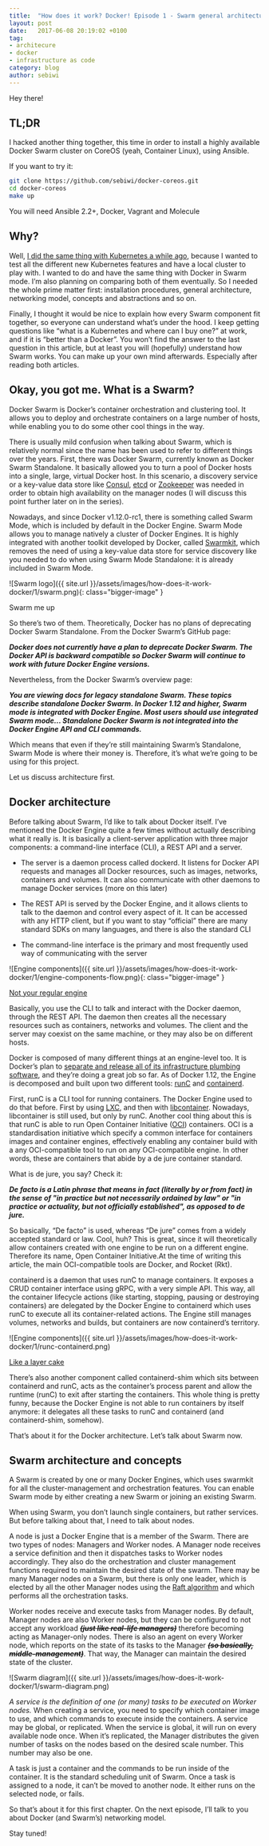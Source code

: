 ```yaml
---
title:  "How does it work? Docker! Episode 1 - Swarm general architecture"
layout: post
date:   2017-06-08 20:19:02 +0100
tag:
- architecure
- docker
- infrastructure as code
category: blog
author: sebiwi
---
```


Hey there!

## TL;DR

I hacked another thing together, this time in order to install a highly available
Docker Swarm cluster on CoreOS (yeah, Container Linux), using Ansible.

If you want to try it:

```bash
git clone https://github.com/sebiwi/docker-coreos.git
cd docker-coreos
make up
```

You will need Ansible 2.2+, Docker, Vagrant and Molecule

## Why?

Well, [I did the same thing with Kubernetes a while ago][1], because I wanted to test
all the different new Kubernetes features and have a local cluster to play with.
I wanted to do and have the same thing with Docker in Swarm mode. I’m also
planning on comparing both of them eventually. So I needed the whole prime
matter first: installation procedures, general architecture, networking model,
concepts and abstractions and so on.

Finally, I thought it would be nice to explain how every Swarm component fit
together, so everyone can understand what’s under the hood. I keep getting
questions like “what is a Kubernetes and where can I buy one?” at work, and if
it is “better than a Docker”. You won’t find the answer to the last question in
this article, but at least you will (hopefully) understand how Swarm works. You
can make up your own mind afterwards. Especially after reading both articles.

## Okay, you got me. What is a Swarm?

Docker Swarm is Docker’s container orchestration and clustering tool. It allows
you to deploy and orchestrate containers on a large number of hosts, while
enabling you to do some other cool things in the way.

There is usually mild confusion when talking about Swarm, which is relatively
normal since the name has been used to refer to different things over the years.
First, there was Docker Swarm, currently known as Docker Swarm Standalone. It
basically allowed you to turn a pool of Docker hosts into a single, large,
virtual Docker host. In this scenario, a discovery service or a key-value data
store like [Consul][2], [etcd][3] or [Zookeeper][4] was needed in order to obtain high
availability on the manager nodes (I will discuss this point further later on in
the series).

Nowadays, and since Docker v1.12.0-rc1, there is something called Swarm Mode,
which is included by default in the Docker Engine. Swarm Mode allows you to
manage natively a cluster of Docker Engines. It is highly integrated with
another toolkit developed by Docker, called [Swarmkit][5], which removes the need of
using a key-value data store for service discovery like you needed to do when
using Swarm Mode Standalone: it is already included in Swarm Mode.


![Swarm logo]({{ site.url }}/assets/images/how-does-it-work-docker/1/swarm.png){: class="bigger-image" }
<figcaption class="caption">Swarm me up</figcaption>

So there’s two of them. Theoretically, Docker has no plans of deprecating Docker
Swarm Standalone. From the Docker Swarm’s GitHub page:

**_Docker does not currently have a plan to deprecate Docker Swarm. The
Docker API is backward compatible so Docker Swarm will continue to
work with future Docker Engine versions._**

Nevertheless, from the Docker Swarm’s overview page:

**_You are viewing docs for legacy standalone Swarm. These topics describe
standalone Docker Swarm. In Docker 1.12 and higher, Swarm mode is integrated
with Docker Engine. Most users should use integrated Swarm mode... Standalone
Docker Swarm is not integrated into the Docker Engine API and CLI commands._**

Which means that even if they’re still maintaining Swarm’s Standalone, Swarm
Mode is where their money is. Therefore, it’s what we’re going to be using for
this project.

Let us discuss architecture first.

## Docker architecture

Before talking about Swarm, I’d like to talk about Docker itself. I’ve mentioned
the Docker Engine quite a few times without actually describing what it really
is. It is basically a client-server application with three major components: a
command-line interface (CLI), a REST API and a server.

- The server is a daemon process called dockerd. It listens for Docker API
requests and manages all Docker resources, such as images, networks, containers
and volumes. It can also communicate with other daemons to manage Docker
services (more on this later)

- The REST API is served by the Docker Engine, and it allows clients to talk to
the daemon and control every aspect of it. It can be accessed with any HTTP
client, but if you want to stay “official” there are many standard SDKs on many
languages, and there is also the standard CLI

- The command-line interface is the primary and most frequently used way of
communicating with the server

![Engine components]({{ site.url }}/assets/images/how-does-it-work-docker/1/engine-components-flow.png){: class="bigger-image" }
<figcaption class="caption"><a href="https://docs.docker.com/engine/docker-overview/#docker-engine">Not your regular engine</a></figcaption>

Basically, you use the CLI to talk and interact with the Docker daemon, through
the REST API. The daemon then creates all the necessary resources such as
containers, networks and volumes. The client and the server may coexist on the
same machine, or they may also be on different hosts.

Docker is composed of many different things at an engine-level too. It is
Docker’s plan to [separate and release all of its infrastructure plumbing
software][6], and they’re doing a great job so far. As of Docker 1.12, the Engine
is decomposed and built upon two different tools: [runC][7] and [containerd][8].

First, runC is a CLI tool for running containers. The Docker Engine used to do
that before. First by using [LXC][9], and then with [libcontainer][10]. Nowadays,
libcontainer is still used, but only by runC. Another cool thing about this is
that runC is able to run Open Container Initiative ([OCI][11]) containers. OCI is a
standardisation initiative which specify a common interface for containers
images and container engines, effectively enabling any container build with a
any OCI-compatible tool to run on any OCI-compatible engine. In other words,
these are containers that abide by a de jure container standard.

What is de jure, you say? Check it:

**_De facto is a Latin phrase that means in fact (literally by or
from fact) in the sense of "in practice but not necessarily ordained
by law" or "in practice or actuality, but not officially established",
as opposed to de jure._**

So basically, “De facto” is used, whereas “De jure” comes from a widely
accepted standard or law. Cool, huh? This is great, since it will theoretically
allow containers created with one engine to be run on a different engine.
Therefore its name, Open Container Initiative.At the time of writing this
article, the main OCI-compatible tools are Docker, and Rocket (Rkt).

containerd is a daemon that uses runC to manage containers. It exposes a CRUD
container interface using gRPC, with a very simple API. This way, all the
container lifecycle actions (like starting, stopping, pausing or destroying
containers) are delegated by the Docker Engine to containerd which uses runC to
execute all its container-related actions. The Engine still manages
volumes, networks and builds, but containers are now containerd’s territory.

![Engine components]({{ site.url }}/assets/images/how-does-it-work-docker/1/runc-containerd.png)
<figcaption class="caption"><a href="https://medium.com/@tiffanyfayj/docker-1-11-et-plus-engine-is-now-built-on-runc-and-containerd-a6d06d7e80ef">Like a layer cake</a></figcaption>

There’s also another component called containerd-shim which sits between
containerd and runC, acts as the container’s process parent and allow the
runtime (runC) to exit after starting the containers. This whole thing is
pretty funny, because the Docker Engine is not able to run containers by itself
anymore: it delegates all these tasks to runC and containerd (and
containerd-shim, somehow).

That’s about it for the Docker architecture. Let’s talk about Swarm now.

## Swarm architecture and concepts

A Swarm is created by one or many Docker Engines, which uses swarmkit for all
the cluster-management and orchestration features. You can enable Swarm mode by
either creating a new Swarm or joining an existing Swarm.

When using Swarm, you don’t launch single containers, but rather services. But
before talking about that, I need to talk about nodes.

A node is just a Docker Engine that is a member of the Swarm. There are two
types of nodes: Managers and Worker nodes. A Manager node receives a service
definition and then it dispatches tasks to Worker nodes accordingly. They also
do the orchestration and cluster management functions required to maintain the
desired state of the swarm. There may be many Manager nodes on a Swarm, but
there is only one leader, which is elected by all the other Manager nodes using
the [Raft algorithm][12] and which performs all the orchestration tasks.

<script type="text/javascript" src="https://asciinema.org/a/GpkVwipWeyutZySkYL7NpXPDs.js" id="asciicast-GpkVwipWeyutZySkYL7NpXPDs" async height="5"></script>

Worker nodes receive and execute tasks from Manager nodes. By default, Manager
nodes are also Worker nodes, but they can be configured to not accept any
workload **_~~(just like real-life managers)~~_** therefore becoming acting as
Manager-only nodes. There is also an agent on every Worker node, which reports
on the state of its tasks to the Manager **_~~(so basically, middle-management)~~_**.
That way, the Manager can maintain the desired state of the cluster.

![Swarm diagram]({{ site.url }}/assets/images/how-does-it-work-docker/1/swarm-diagram.png)

*A service is the definition of one (or many) tasks to be executed on Worker
nodes.* When creating a service, you need to specify which container image to
use, and which commands to execute inside the containers. A service may be
global, or replicated. When the service is global, it will run on every
available node once. When it’s replicated, the Manager distributes the given
number of tasks on the nodes based on the desired scale number. This number may
also be one.

A task is just a container and the commands to be run inside of the container.
It is the standard scheduling unit of Swarm. Once a task is assigned to a node,
it can’t be moved to another node. It either runs on the selected node, or
fails.

So that’s about it for this first chapter. On the next episode, I’ll talk to
you about Docker (and Swarm’s) networking model.

Stay tuned!

[1]: https://sebiwi.github.io/blog/how-does-it-work-kube-1/
[2]: https://www.consul.io/
[3]: https://coreos.com/etcd/
[4]: https://zookeeper.apache.org/
[5]: https://github.com/docker/swarmkit
[6]: https://blog.docker.com/2015/06/runc/
[7]: https://runc.io/
[8]: https://containerd.io/
[9]: https://linuxcontainers.org/
[10]: https://github.com/opencontainers/runc/tree/master/libcontainer
[11]: https://www.opencontainers.org/
[12]: https://en.wikipedia.org/wiki/Raft_(computer_science)

